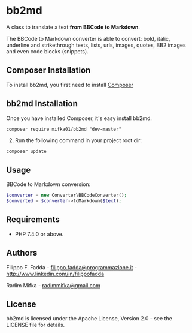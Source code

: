 # bb2md

A class to translate a text **from BBCode to Markdown**.

The BBCode to Markdown converter is able to convert: bold, italic, underline and strikethrough texts, lists,
urls, images, quotes, BB2 images and even code blocks (snippets).

## Composer Installation

To install bb2md, you first need to install [Composer](http://getcomposer.org/)

## bb2md Installation

Once you have installed Composer, it's easy install bb2md.

```
composer require mifka01/bb2md "dev-master"
```

2. Run the following command in your project root dir:

```sh
composer update
```

## Usage

BBCode to Markdown conversion:

```php
$converter = new Converter\BBCodeConverter();
$converted = $converter->toMarkdown($text);
```

## Requirements

- PHP 7.4.0 or above.

## Authors

Filippo F. Fadda - <filippo.fadda@programmazione.it> - <http://www.linkedin.com/in/filippofadda>

Radim Mifka - <radimmifka@gmail.com>

## License

bb2md is licensed under the Apache License, Version 2.0 - see the LICENSE file for details.
